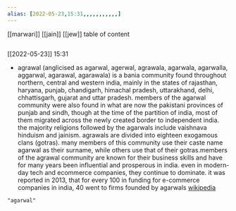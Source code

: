 ```yaml
---
alias: [2022-05-23,15:31,,,,,,,,,,,]
---
```

[[marwari]] [[jain]] [[jew]]
table of content
```toc
```

[[2022-05-23]] 15:31
- agrawal (anglicised as agarwal, agerwal, agrawala, agarwala, agarwalla, aggarwal, agarawal, agarawala) is a bania community found throughout northern, central and western india, mainly in the states of rajasthan, haryana, punjab, chandigarh, himachal pradesh, uttarakhand, delhi, chhattisgarh, gujarat and uttar pradesh. members of the agarwal community were also found in what are now the pakistani provinces of punjab and sindh, though at the time of the partition of india, most of them migrated across the newly created border to independent india. the majority religions followed by the agarwals include vaishnava hinduism and jainism. agrawals are divided into eighteen exogamous clans (gotras). many members of this community use their caste name agarwal as their surname, while others use that of their gotras.members of the agrawal community are known for their business skills and have for many years been influential and prosperous in india. even in modern-day tech and ecommerce companies, they continue to dominate. it was reported in 2013, that for every 100 in funding for e-commerce companies in india, 40 went to firms founded by agarwals
[wikipedia](https://en.wikipedia.org/wiki/agrawal)
```query
"agarwal"
```
